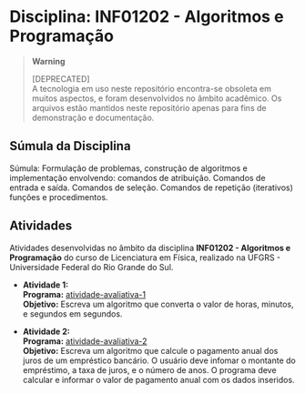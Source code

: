 # Disciplina: INF01202 - Algoritmos e Programação

> **Warning**
> 
> [DEPRECATED]  
> A tecnologia em uso neste repositório encontra-se obsoleta em muitos aspectos, e foram desenvolvidos no âmbito acadêmico. Os arquivos estão mantidos neste repositório apenas para fins de demonstração e documentação. 

## Súmula da Disciplina

Súmula: Formulação de problemas, construção de algoritmos e implementação envolvendo: comandos de atribuição. Comandos de entrada e saída. Comandos de seleção. Comandos de repetição (iterativos) funções e procedimentos. 

## Atividades

Atividades desenvolvidas no âmbito da disciplina **INF01202 - Algoritmos e Programação** do curso de Licenciatura em Física, realizado na UFGRS - Universidade Federal do Rio Grande do Sul.

* **Atividade 1:**  
  **Programa:** [atividade-avaliativa-1](visualg/atividade-avaliativa-1.alg)  
  **Objetivo:** Escreva um algoritmo que converta o valor de horas, minutos, e segundos em segundos.  

* **Atividade 2:**  
  **Programa:** [atividade-avaliativa-2](visualg/atividade-avaliativa-1.alg)  
  **Objetivo:** Escreva um algoritmo que calcule o pagamento anual dos juros de um empréstico bancário. O usuário deve infomar o montante do empréstimo, a taxa de juros, e o número de anos. O programa deve calcular e informar o valor de pagamento anual com os dados inseridos.

